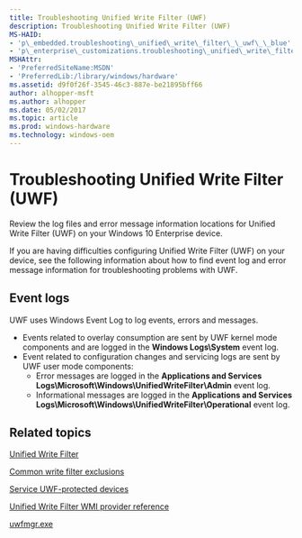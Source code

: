 ```yaml
---
title: Troubleshooting Unified Write Filter (UWF)
description: Troubleshooting Unified Write Filter (UWF)
MS-HAID:
- 'p\_embedded.troubleshooting\_unified\_write\_filter\_\_uwf\_\_blue'
- 'p\_enterprise\_customizations.troubleshooting\_unified\_write\_filter\_uwf'
MSHAttr:
- 'PreferredSiteName:MSDN'
- 'PreferredLib:/library/windows/hardware'
ms.assetid: d9f0f26f-3545-46c3-887e-be21895bff66
author: alhopper-msft
ms.author: alhopper
ms.date: 05/02/2017
ms.topic: article
ms.prod: windows-hardware
ms.technology: windows-oem
---
```

# Troubleshooting Unified Write Filter (UWF)

Review the log files and error message information locations for Unified Write Filter (UWF) on your Windows 10 Enterprise device.

If you are having difficulties configuring Unified Write Filter (UWF) on your device, see the following information about how to find event log and error message information for troubleshooting problems with UWF.

## Event logs

UWF uses Windows Event Log to log events, errors and messages.

* Events related to overlay consumption are sent by UWF kernel mode components and are logged in the **Windows Logs\\System** event log.
* Event related to configuration changes and servicing logs are sent by UWF user mode components:
  * Error messages are logged in the **Applications and Services Logs\\Microsoft\\Windows\\UnifiedWriteFilter\\Admin** event log.
  * Informational messages are logged in the **Applications and Services Logs\\Microsoft\\Windows\\UnifiedWriteFilter\\Operational** event log.

## Related topics

[Unified Write Filter](unified-write-filter.md)

[Common write filter exclusions](uwfexclusions.md)

[Service UWF-protected devices](service-uwf-protected-devices.md)

[Unified Write Filter WMI provider reference](uwf-wmi-provider-reference.md)

[uwfmgr.exe](uwfmgrexe.md)
